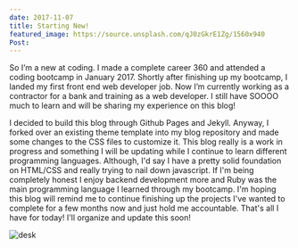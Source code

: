 ```yaml
---
date: 2017-11-07
title: Starting New!
featured_image: https://source.unsplash.com/qJ0zGkrE1Zg/1560x940
Post:
---
```

So I’m a new at coding. I made a complete career 360 and attended a coding bootcamp in January 2017. Shortly after finishing up my bootcamp, I landed my first front end web developer job. Now I’m currently working as a contractor for a bank and training as a web developer. I still have SOOOO much to learn and will be sharing my experience on this blog!

I decided to build this blog through Github Pages and Jekyll. Anyway, I forked over an existing theme template into my blog repository and made some changes to the CSS files to customize it.  This blog really is a work in progress and something I will be updating while I continue to learn different programming languages. Although, I'd say I have a pretty solid foundation on HTML/CSS and really trying to nail down javascript. If I'm being completely honest I enjoy backend development more and Ruby was the main programming language I learned through my bootcamp. I'm hoping this blog will remind me to continue finishing up the projects I've wanted to complete for a few months now and just hold me accountable. That's all I have for today! I'll organize and update this soon!


![desk](blog/images/IMG_3338.JPG)

